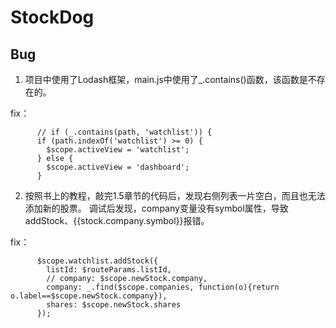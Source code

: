 # StockDog

## Bug
1. 项目中使用了Lodash框架，main.js中使用了_.contains()函数，该函数是不存在的。

fix：
```
      // if (_.contains(path, 'watchlist')) {
      if (path.indexOf('watchlist') >= 0) {
        $scope.activeView = 'watchlist';
      } else {
        $scope.activeView = 'dashboard';
      }
```

2. 按照书上的教程，敲完1.5章节的代码后，发现右侧列表一片空白，而且也无法添加新的股票。
调试后发现，company变量没有symbol属性，导致addStock、{{stock.company.symbol}}报错。

fix：
```
      $scope.watchlist.addStock({
        listId: $routeParams.listId,
        // company: $scope.newStock.company,
        company: _.find($scope.companies, function(o){return o.label==$scope.newStock.company}),
        shares: $scope.newStock.shares
      });
```

